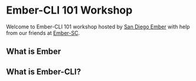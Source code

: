 # Ember-CLI 101 Workshop

Welcome to Ember-CLI 101 workshop hosted by [San Diego Ember][] with help from our friends at [Ember-SC][].

## What is Ember

## What is Ember-CLI?

[san diego ember]: http://www.meetup.com/sandiego-ember/
[ember-sc]: http://www.meetup.com/ember-sc
